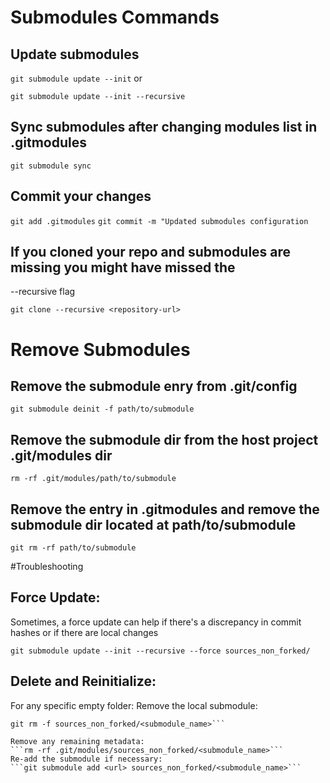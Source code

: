 # Submodules Commands

## Update submodules

```git submodule update --init```
or

```git submodule update --init --recursive```

## Sync submodules after changing modules list in .gitmodules

```git submodule sync```

## Commit your changes

```git add .gitmodules```
```git commit -m "Updated submodules configuration```

## If you cloned your repo and submodules are missing you might have missed the
--recursive flag

```git clone --recursive <repository-url>```

# Remove Submodules

## Remove the submodule enry from .git/config
```git submodule deinit -f path/to/submodule```

## Remove the submodule dir from the host project .git/modules dir
```rm -rf .git/modules/path/to/submodule```

## Remove the entry in .gitmodules and remove the submodule dir located at path/to/submodule
```git rm -rf path/to/submodule```

#Troubleshooting
## Force Update:
Sometimes, a force update can help if there's a discrepancy in commit hashes or if there are local changes

```git submodule update --init --recursive --force sources_non_forked/```

## Delete and Reinitialize:
For any specific empty folder:
Remove the local submodule:
```git submodule deinit -f sources_non_forked/<submodule_name>
git rm -f sources_non_forked/<submodule_name>```

Remove any remaining metadata:
```rm -rf .git/modules/sources_non_forked/<submodule_name>```
Re-add the submodule if necessary:
```git submodule add <url> sources_non_forked/<submodule_name>```
